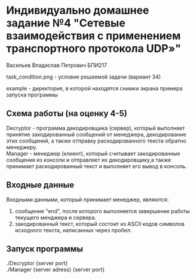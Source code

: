# Индивидуально домашнее задание №4 "Сетевые взаимодействия с применением транспортного протокола UDP»"

Васильев Владислав Петрович БПИ217

task_condition.png - условие решаемой задачи (вариант 34)

example - директория, в которой находятся снимки экрана примера запуска программы

## Cхема работы (на оценку 4-5)
Decryptor - программа декодировщика (сервер), который выполняет принятие закодированный сообщений от менеджера, декодирование этих сообщений, 
а также отправку раскодированного текста обратно менеджеру.  
Manager - менеджер (клиент), который считывает закодированные сообщения из консоли и отправляет их декодировщику,а также принимает раскодированный текст и выполняет его вывод в консоль.

## Входные данные
Входными данными, который принимает менеджер, являются:
1. сообщение "end", после которого выполняется завершение работы текущего менджера и сервера.
2. закодированный текст, который состоит из ASCII кодов символов исходного текста, написанных через пробел. 

## Запуск программы
./Decryptor {server port}  
./Manager {server adress} {server port}
